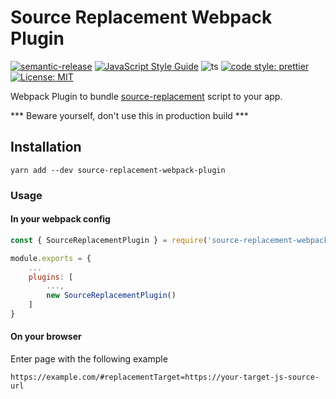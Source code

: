 # Source Replacement Webpack Plugin

[![semantic-release](https://img.shields.io/badge/semantic-release-e10079.svg?logo=semantic-release)](https://github.com/semantic-release/semantic-release)
[![JavaScript Style Guide](https://img.shields.io/badge/code_style-standard-brightgreen.svg)](https://standardjs.com)
![ts](https://badgen.net/badge/Built%20With/TypeScript/blue) [![code style: prettier](https://img.shields.io/badge/code_style-prettier-ff69b4.svg?style=flat-square)](https://github.com/prettier/prettier)
[![License: MIT](https://img.shields.io/badge/License-MIT-yellow.svg)](https://opensource.org/licenses/MIT)

Webpack Plugin to bundle [source-replacement](https://github.com/wongnai/source-replacement) script to your app.

*** Beware yourself, don't use this in production build ***

## Installation

```
yarn add --dev source-replacement-webpack-plugin
```

### Usage

#### In your webpack config

```js
const { SourceReplacementPlugin } = require('source-replacement-webpack-plugin')

module.exports = {
    ...
    plugins: [
        ...,
        new SourceReplacementPlugin()
    ]
}
```

#### On your browser

Enter page with the following example

```
https://example.com/#replacementTarget=https://your-target-js-source-url
```
